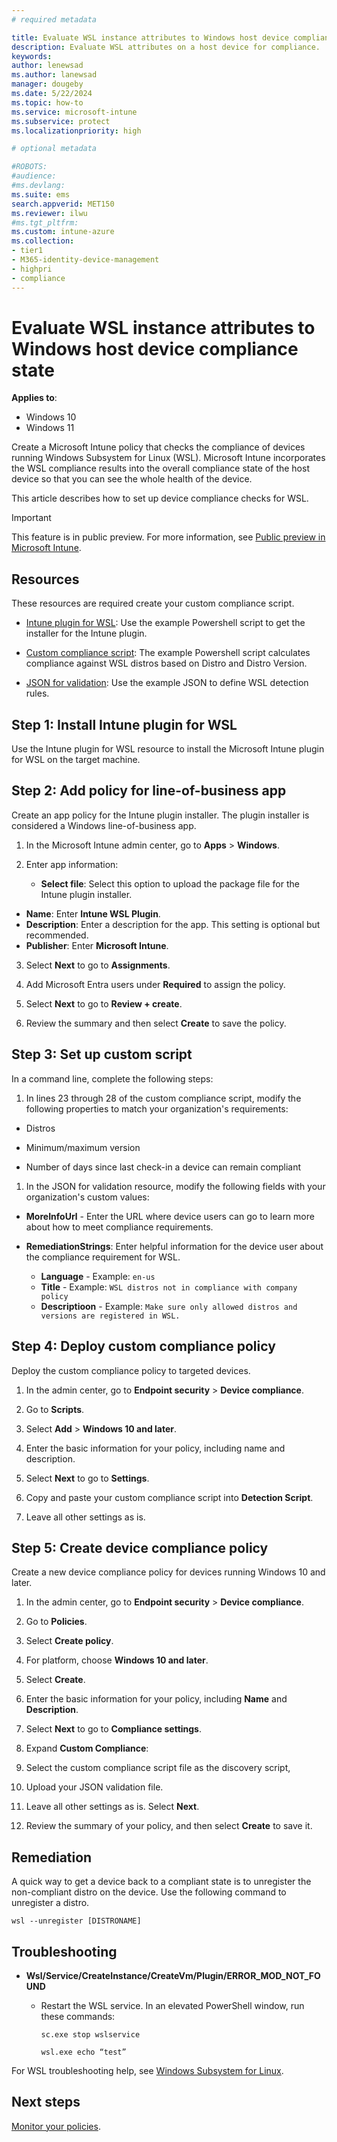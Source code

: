 ```yaml
---
# required metadata

title: Evaluate WSL instance attributes to Windows host device compliance state 
description: Evaluate WSL attributes on a host device for compliance. 
keywords:
author: lenewsad
ms.author: lanewsad
manager: dougeby
ms.date: 5/22/2024
ms.topic: how-to
ms.service: microsoft-intune
ms.subservice: protect
ms.localizationpriority: high

# optional metadata

#ROBOTS:
#audience:
#ms.devlang:
ms.suite: ems
search.appverid: MET150
ms.reviewer: ilwu
#ms.tgt_pltfrm:
ms.custom: intune-azure
ms.collection:
- tier1
- M365-identity-device-management
- highpri
- compliance
---
```


# Evaluate WSL instance attributes to Windows host device compliance state  

**Applies to**: 
- Windows 10   
- Windows 11   

Create a Microsoft Intune policy that checks the compliance of devices running Windows Subsystem for Linux (WSL). Microsoft Intune incorporates the WSL compliance results into the overall compliance state of the host device so that you can see the whole health of the device.

This article describes how to set up device compliance checks for WSL.  

> [!IMPORTANT]
> This feature is in public preview. For more information, see [Public preview in Microsoft Intune](../fundamentals/public-preview.md).   

## Resources 

These resources are required create your custom compliance script.  

- [Intune plugin for WSL](https://github.com/microsoft/shell-intune-samples/blob/master/Linux/WSL/IntuneWSLPluginInstaller/IntuneWSLPluginInstaller.msi): Use the example Powershell script to get the installer for the Intune plugin.    

- [Custom compliance script](https://github.com/microsoft/shell-intune-samples/blob/master/Linux/WSL/WSL%20Management%20Example/WSLDistroVersionCompliance.ps1): The example Powershell script calculates compliance against WSL distros based on Distro and Distro Version.  

- [JSON for validation](https://github.com/microsoft/shell-intune-samples/blob/master/Linux/WSL/WSL%20Management%20Example/WSLDetectionRule.json): Use the example JSON to define WSL detection rules.  

## Step 1: Install Intune plugin for WSL  

Use the Intune plugin for WSL resource to install the Microsoft Intune plugin for WSL on the target machine.   

## Step 2: Add policy for line-of-business app 

Create an app policy for the Intune plugin installer. The plugin installer is considered a Windows line-of-business app. 

1. In the Microsoft Intune admin center, go to **Apps** > **Windows**.  

2. Enter app information:  
   - **Select file**: Select this option to upload the package file for the Intune plugin installer.  
  - **Name**: Enter **Intune WSL Plugin**. 
  - **Description**: Enter a description for the app. This setting is optional but recommended. 
  - **Publisher**: Enter **Microsoft Intune**.  

3. Select **Next** to go to **Assignments**.  

4. Add Microsoft Entra users under **Required** to assign the policy.  

5. Select **Next** to go to **Review + create**.  

6. Review the summary and then select **Create** to save the policy.  

## Step 3: Set up custom script  
In a command line, complete the following steps:  

1. In lines 23 through 28 of the custom compliance script, modify the following properties to match your organization's requirements:   

  - Distros    

  - Minimum/maximum version    

  - Number of days since last check-in a device can remain compliant  
  
1.  In the JSON for validation resource, modify the following fields with your organization's custom values: 

  - **MoreInfoUrl** - Enter the URL where device users can go to learn more about how to meet compliance requirements.  
 
  - **RemediationStrings**:  Enter helpful information for the device user about the compliance requirement for WSL. 
    
    - **Language** - Example: `en-us`  
    - **Title** - Example: `WSL distros not in compliance with company policy` 
    - **Descriptioon** - Example: `Make sure only allowed distros and versions are registered in WSL.` 



## Step 4: Deploy custom compliance policy  
 Deploy the custom compliance policy to targeted devices.  

 1. In the admin center, go to **Endpoint security** > **Device compliance**.  
 
 1. Go to **Scripts**.   
 
 1. Select **Add** > **Windows 10 and later**.  
 
 1. Enter the basic information for your policy, including name and description. 
 
 1. Select **Next** to go to **Settings**.    
 
 1. Copy and paste your custom compliance script into **Detection Script**. 
 
 1. Leave all other settings as is.  


## Step 5: Create device compliance policy  
Create a new device compliance policy for devices running Windows 10 and later. 

1. In the admin center, go to **Endpoint security** > **Device compliance**. 

1. Go to **Policies**.    

1. Select **Create policy**. 

1. For platform, choose **Windows 10 and later**.  

1. Select **Create**. 

1. Enter the basic information for your policy, including **Name** and **Description**. 

1. Select **Next** to go to **Compliance settings**.    

1. Expand **Custom Compliance**: 
  
  1. Select the custom compliance script file as the discovery script,   
  
  1. Upload your JSON validation file. 

1. Leave all other settings as is. Select **Next**. 

1. Review the summary of your policy, and then select **Create** to save it.  

## Remediation  

A quick way to get a device back to a compliant state is to unregister the non-compliant distro on the device. Use the following command to unregister a distro.   


`wsl --unregister [DISTRONAME]` 


## Troubleshooting  

* **Wsl/Service/CreateInstance/CreateVm/Plugin/ERROR_MOD_NOT_FOUND** 	 

   * Restart the WSL service. In an elevated PowerShell window, run these commands: 
 
     `sc.exe stop wslservice` 

     `wsl.exe echo “test”` 

For WSL troubleshooting help, see [Windows Subsystem for Linux](/windows/wsl/troubleshooting.md).  

## Next steps

[Monitor your policies](compliance-policy-monitor.md).
